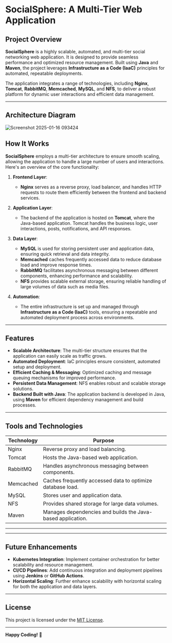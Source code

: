# **SocialSphere: A Multi-Tier Web Application**

## **Project Overview**
**SocialSphere** is a highly scalable, automated, and multi-tier social networking web application. It is designed to provide seamless performance and optimized resource management. Built using **Java** and **Maven**, the project leverages **Infrastructure as a Code (IaaC)** principles for automated, repeatable deployments.

The application integrates a range of technologies, including **Nginx**, **Tomcat**, **RabbitMQ**, **Memcached**, **MySQL**, and **NFS**, to deliver a robust platform for dynamic user interactions and efficient data management.

---
## **Architecture Diagram**
![Screenshot 2025-01-16 093424](https://github.com/user-attachments/assets/f58ee184-54ac-4863-8cb3-b197148228ef)


## **How It Works**

**SocialSphere** employs a multi-tier architecture to ensure smooth scaling, allowing the application to handle a large number of users and interactions. Here's an overview of the core functionality:

1. **Frontend Layer**: 
   - **Nginx** serves as a reverse proxy, load balancer, and handles HTTP requests to route them efficiently between the frontend and backend services.
   
2. **Application Layer**: 
   - The backend of the application is hosted on **Tomcat**, where the Java-based application. Tomcat handles the business logic, user interactions, posts, notifications, and API responses.
   
3. **Data Layer**:
   - **MySQL** is used for storing persistent user and application data, ensuring quick retrieval and data integrity.
   - **Memcached** caches frequently accessed data to reduce database load and improve response times.
   - **RabbitMQ** facilitates asynchronous messaging between different components, enhancing performance and scalability.
   - **NFS** provides scalable external storage, ensuring reliable handling of large volumes of data such as media files.

4. **Automation**:
   - The entire infrastructure is set up and managed through **Infrastructure as a Code (IaaC)** tools, ensuring a repeatable and automated deployment process across environments.

---

## **Features**
- **Scalable Architecture**: The multi-tier structure ensures that the application can easily scale as traffic grows.
- **Automated Deployment**: IaC principles ensure consistent, automated setup and deployment.
- **Efficient Caching & Messaging**: Optimized caching and message queuing mechanisms for improved performance.
- **Persistent Data Management**: NFS enables robust and scalable storage solutions.
- **Backend Built with Java**: The application backend is developed in Java, using **Maven** for efficient dependency management and build processes.

---

## **Tools and Technologies**

 | **Technology** | **Purpose**                                                                  |
 |----------------|------------------------------------------------------------------------------|
 | Nginx          | Reverse proxy and load balancing.                                            |
 | Tomcat         | Hosts the Java-based web application.                                         |
 | RabbitMQ       | Handles asynchronous messaging between components.                           |
 | Memcached      | Caches frequently accessed data to optimize database load.                   |
 | MySQL          | Stores user and application data.                                            |
 | NFS            | Provides shared storage for large data volumes.                              |
 | Maven          | Manages dependencies and builds the Java-based application.                  |

---

---

## **Future Enhancements**
- **Kubernetes Integration**: Implement container orchestration for better scalability and resource management.
- **CI/CD Pipelines**: Add continuous integration and deployment pipelines using **Jenkins** or **GitHub Actions**.
- **Horizontal Scaling**: Further enhance scalability with horizontal scaling for both the application and data layers.

---

## **License**
This project is licensed under the [MIT License](./LICENSE).

---

**Happy Coding!** 🚀


